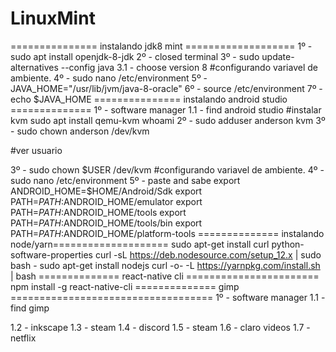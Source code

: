 # LinuxMint
=============== instalando jdk8 mint ===================
1º - sudo apt install openjdk-8-jdk
2º - closed terminal
3º - sudo update-alternatives --config java
  3.1 - choose version 8
  #configurando variavel de ambiente.
4º - sudo nano /etc/environment
5º - JAVA_HOME="/usr/lib/jvm/java-8-oracle"
6º - source /etc/environment
7º - echo $JAVA_HOME
=============== instalando android studio ==============
1º - software manager 
  1.1 - find android studio
  #instalar kvm
  sudo apt install qemu-kvm
  whoami
2º - sudo adduser anderson kvm
3º - sudo chown anderson /dev/kvm

  #ver usuario

3º - sudo chown $USER /dev/kvm
  #configurando variavel de ambiente.
4º - sudo nano /etc/environment
5º - paste and sabe
export ANDROID_HOME=$HOME/Android/Sdk
export PATH=$PATH:$ANDROID_HOME/emulator
export PATH=$PATH:$ANDROID_HOME/tools
export PATH=$PATH:$ANDROID_HOME/tools/bin
export PATH=$PATH:$ANDROID_HOME/platform-tools
============== instalando node/yarn====================
sudo apt-get install curl python-software-properties
curl -sL https://deb.nodesource.com/setup_12.x | sudo bash -
sudo apt-get install nodejs
curl -o- -L https://yarnpkg.com/install.sh | bash
============== react-native cli =======================
npm install -g react-native-cli 
============== gimp ===================================
1º - software manager 
  1.1 - find gimp

  
  1.2 - inkscape
  1.3 - steam
  1.4 - discord
  1.5 - steam
  1.6 - claro videos
  1.7 - netflix
  
